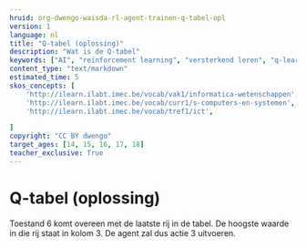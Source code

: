 ```yaml
---
hruid: org-dwengo-waisda-rl-agent-trainen-q-tabel-opl
version: 1
language: nl
title: "Q-tabel (oplossing)"
description: "Wat is de Q-tabel"
keywords: ["AI", "reïnforcement learning", "versterkend leren", "q-learning", "q-tabel"]
content_type: "text/markdown"
estimated_time: 5
skos_concepts: [
    'http://ilearn.ilabt.imec.be/vocab/vak1/informatica-wetenschappen', 
    'http://ilearn.ilabt.imec.be/vocab/curr1/s-computers-en-systemen',
    'http://ilearn.ilabt.imec.be/vocab/tref1/ict',

]
copyright: "CC BY dwengo"
target_ages: [14, 15, 16, 17, 18]
teacher_exclusive: True
---
```


# Q-tabel (oplossing)

Toestand 6 komt overeen met de laatste rij in de tabel. De hoogste waarde in die rij staat in kolom 3. De agent zal dus actie 3 uitvoeren.